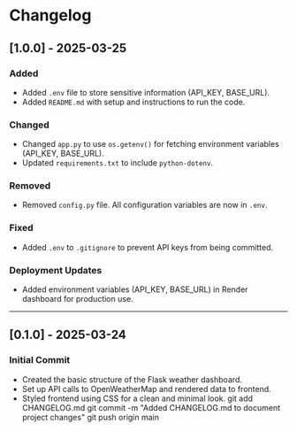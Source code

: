 # Changelog

## [1.0.0] - 2025-03-25
### Added
- Added `.env` file to store sensitive information (API_KEY, BASE_URL).
- Added `README.md` with setup and instructions to run the code.

### Changed
- Changed `app.py` to use `os.getenv()` for fetching environment variables (API_KEY, BASE_URL).
- Updated `requirements.txt` to include `python-dotenv`.

### Removed
- Removed `config.py` file. All configuration variables are now in `.env`.

### Fixed
- Added `.env` to `.gitignore` to prevent API keys from being committed.

### Deployment Updates
- Added environment variables (API_KEY, BASE_URL) in Render dashboard for production use.

---

## [0.1.0] - 2025-03-24
### Initial Commit
- Created the basic structure of the Flask weather dashboard.
- Set up API calls to OpenWeatherMap and rendered data to frontend.
- Styled frontend using CSS for a clean and minimal look.
git add CHANGELOG.md
git commit -m "Added CHANGELOG.md to document project changes"
git push origin main
